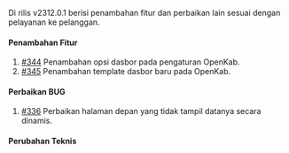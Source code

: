 Di rilis v2312.0.1 berisi penambahan fitur dan perbaikan lain sesuai dengan pelayanan ke pelanggan.

#### Penambahan Fitur

1. [#344](https://github.com/OpenSID/OpenKab/issues/344) Penambahan opsi dasbor pada pengaturan OpenKab.
2. [#345](https://github.com/OpenSID/OpenKab/issues/345) Penambahan template dasbor baru pada OpenKab.

#### Perbaikan BUG

1. [#336](https://github.com/OpenSID/OpenKab/issues/336) Perbaikan halaman depan yang tidak tampil datanya secara dinamis.

#### Perubahan Teknis